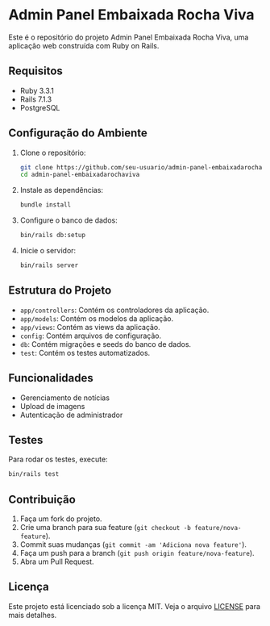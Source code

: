 # Admin Panel Embaixada Rocha Viva

Este é o repositório do projeto Admin Panel Embaixada Rocha Viva, uma aplicação web construída com Ruby on Rails.

## Requisitos

- Ruby 3.3.1
- Rails 7.1.3
- PostgreSQL

## Configuração do Ambiente

1. Clone o repositório:
    ```sh
    git clone https://github.com/seu-usuario/admin-panel-embaixadarochaviva.git
    cd admin-panel-embaixadarochaviva
    ```

2. Instale as dependências:
    ```sh
    bundle install
    ```

3. Configure o banco de dados:
    ```sh
    bin/rails db:setup
    ```

4. Inicie o servidor:
    ```sh
    bin/rails server
    ```

## Estrutura do Projeto

- `app/controllers`: Contém os controladores da aplicação.
- `app/models`: Contém os modelos da aplicação.
- `app/views`: Contém as views da aplicação.
- `config`: Contém arquivos de configuração.
- `db`: Contém migrações e seeds do banco de dados.
- `test`: Contém os testes automatizados.

## Funcionalidades

- Gerenciamento de notícias
- Upload de imagens
- Autenticação de administrador

## Testes

Para rodar os testes, execute:
```sh
bin/rails test
```

## Contribuição

1. Faça um fork do projeto.
2. Crie uma branch para sua feature (`git checkout -b feature/nova-feature`).
3. Commit suas mudanças (`git commit -am 'Adiciona nova feature'`).
4. Faça um push para a branch (`git push origin feature/nova-feature`).
5. Abra um Pull Request.

## Licença

Este projeto está licenciado sob a licença MIT. Veja o arquivo [LICENSE](LICENSE) para mais detalhes.